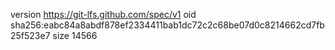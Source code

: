 version https://git-lfs.github.com/spec/v1
oid sha256:eabc84a8abdf878ef2334411bab1dc72c2c68be07d0c8214662cd7fb25f523e7
size 14566
